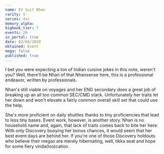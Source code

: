```yaml
---
name: EV Suit Nhan
rarity: 5
series: dsc
memory_alpha:
bigbook_tier: 7
events: 20
in_portal: true
date: 02/04/2020
obtained: Event
mega: false
published: true
---
```


I bet you were expecting a ton of Indian cuisine jokes in this note, weren't you? Well, there'll be Nhan of that Nhansense here, this is a professional endeavor, written by professionals.

Nhan's still viable on voyages and her ENG secondary does a great job of breaking up an all too common SEC/CMD stack. Unfortunately her traits let her down and won't elevate a fairly common overall skill set that could use the help.

She's more proficient on daily shuttles thanks to tiny proficiencies that lead to less tiny bases. Event work, however, is another story. Nhan is no household name and, again, that lack of traits comes back to bite her here. With only Discovery buoying her bonus chances, it would seem that her best event days are behind her. If you're one of those Discovery holdouts who believe their megas are merely hibernating, well, tikka seat and hope for some fiery vinda(loo)cation.
